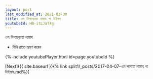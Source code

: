 ```yaml
---
layout: post
last_modified_at: 2021-03-30
title: ওম নিশাচড়ায়া নামায গা টাইমস
youtubeId: H0-itLJoT4g
---
```

 
 
 ওম নিশাচড়ায়া নামায  
 
 -  যিনি রাতে ভ্রমণ করেন 
 
  
 
  
 
 
 
 
 
 


{% include youtubePlayer.html id=page.youtubeId %}
 
[Next]({{ site.baseurl }}{% link  split1/_posts/2017-04-07-ওম লাগায়া নামায গা টাইমস.md%})
 
